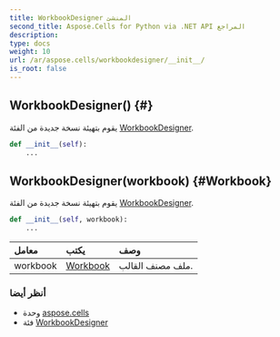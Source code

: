 ```yaml
---
title: WorkbookDesigner المنشئ
second_title: Aspose.Cells for Python via .NET API المراجع
description:
type: docs
weight: 10
url: /ar/aspose.cells/workbookdesigner/__init__/
is_root: false
---
```

##  WorkbookDesigner() {#}
يقوم بتهيئة نسخة جديدة من الفئة [WorkbookDesigner](/cells/python-net/ar/aspose.cells/workbookdesigner).



```python
def __init__(self):
    ...
```




##  WorkbookDesigner(workbook) {#Workbook}
يقوم بتهيئة نسخة جديدة من الفئة [WorkbookDesigner](/cells/python-net/ar/aspose.cells/workbookdesigner).



```python
def __init__(self, workbook):
    ...
```


| معامل| يكتب| وصف|
| :- | :- | :- |
| workbook | [Workbook](/cells/python-net/ar/aspose.cells/workbook) | ملف مصنف القالب.|



###  أنظر أيضا
* وحدة [aspose.cells](../../)
* فئة [WorkbookDesigner](/cells/python-net/ar/aspose.cells/workbookdesigner)

